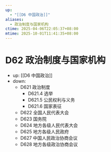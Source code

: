 ```yaml
---
up:
  - "[[D6 中国政治]]"
aliases:
  - 政治制度与国家机构
ctime: 2025-04-06T22:05:37+08:00
mtime: 2025-10-01T11:41:35+08:00
---
```


# D62 政治制度与国家机构

- up: [[D6 中国政治]]
- down:	
	- D621 政治制度
		- D621.4 选举
		- D621.5 公民权利与义务
		- D621.6 国家表征
	- D622 全国人民代表大会
	- D623 国务院
	- D624 地方各级人民代表大会
	- D625 地方各级人民政府
	- D627 中国人民政治协商会议
	- D628 地方各级政治协商会议
	
